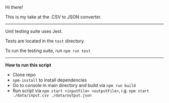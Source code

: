 Hi there!

This is my take at the .CSV to JSON converter.

______________________________________________________________________________________________________
Unit testing suite uses Jest.

Tests are located in the `test` directory.

To run the testing suite, run `npm run test`
______________________________________________________________________________________________________
**How to run this script**
- Clone repo
- `npm-install` to install dependencies
- Go to console in main directory and build via `npm run build`
- Run script via `npm start <inputFile> <outputFile>`, i.g. `npm start ./data/input.csv ./data/output.json`